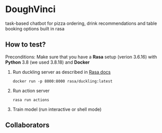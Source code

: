 # DoughVinci
task-based chatbot for pizza ordering, drink recommendations and table booking options built in rasa


## How to test?
Preconditions: Make sure that you have a **Rasa** setup (verion 3.6.16) with **Python** 3.8 (we used 3.8.18) and **Docker**

1. Run duckling server as described in [Rasa docs](https://rasa.com/docs/rasa/components/#ducklingentityextractor)

    `docker run -p 8000:8000 rasa/duckling:latest`

2. Run action server

    `rasa run actions`

3. Train model (run interactive or shell mode)

## Collaborators

<!-- readme: collaborators -start -->
<!-- readme: collaborators -end -->
